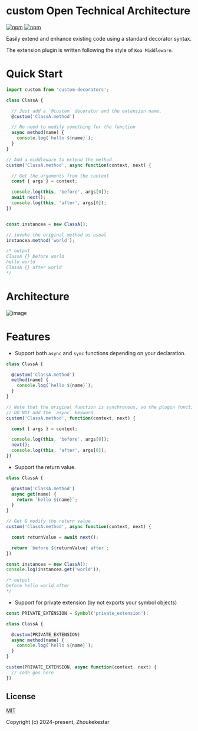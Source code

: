 
# custom Open Technical Architecture

  [![npm](https://img.shields.io/npm/v/custom-decorators.svg)](https://www.npmjs.com/package/custom-decorators)
  [![npm](https://img.shields.io/npm/dy/custom-decorators.svg)](https://www.npmjs.com/package/custom-decorators)

  Easily extend and enhance existing code using a standard decorator syntax.

  The extension plugin is written following the style of `Koa Middleware`.

# Quick Start

```js
import custom from 'custom-decorators';

class ClassA {

  // Just add a `@custom` decorator and the extension name.
  @custom('ClassA.method')

  // No need to modify something for the function
  async method(name) {
    console.log(`hello ${name}`);
  }
}

// Add a middleware to extend the method
custom('ClassA.method', async function(context, next) {

  // Get the arguments from the context
  const { args } = context;

  console.log(this, 'before', args[0]);
  await next();
  console.log(this, 'after', args[0]);
})


const instancea = new ClassA();

// invoke the original method as usual
instancea.method('world');

/* output
ClassA {} before world
hello world
ClassA {} after world
*/
```

# Architecture

![image](https://github.com/user-attachments/assets/0cba3ba3-87b3-40da-8920-5946584a032c)


# Features

* Support both `async` and `sync` functions depending on your declaration.

```js
class ClassA {

  @custom('ClassA.method')
  method(name) {
    console.log(`hello ${name}`);
  }
}

// Note that the original function is synchronous, so the plugin function should also be sync.
// DO NOT add the `async` keyword.
custom('ClassA.method', function(context, next) {

  const { args } = context;

  console.log(this, 'before', args[0]);
  next();
  console.log(this, 'after', args[0]);
})
```


* Support the return value.

```js
class ClassA {

  @custom('ClassA.method')
  async get(name) {
    return `hello ${name}`;
  }
}

// Get & modify the return value
custom('ClassA.method', async function(context, next) {

  const returnValue = await next();

  return `before ${returnValue} after`;
})

const instancea = new ClassA();
console.log(instancea.get('world'));

/* output
before hello world after
*/
```


* Support for private extension (by not exports your symbol objects)
  
```js
const PRIVATE_EXTENSION = Symbol('private_extension');

class ClassA {

  @custom(PRIVATE_EXTENSION)
  async method(name) {
    console.log(`hello ${name}`);
  }
}

custom(PRIVATE_EXTENSION, async function(context, next) {
  // code gos here
})
```

## License

[MIT](https://opensource.org/licenses/MIT)

Copyright (c) 2024-present, Zhoukekestar
